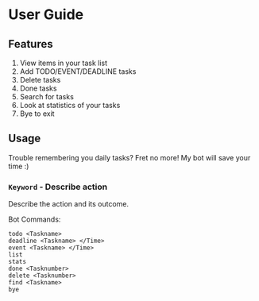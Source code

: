 # User Guide

## Features 
1. View items in your task list
2. Add TODO/EVENT/DEADLINE tasks
3. Delete tasks
4. Done tasks
5. Search for tasks
6. Look at statistics of your tasks
7. Bye to exit

## Usage
Trouble remembering you daily tasks? Fret no more! My bot will save your time :)
### `Keyword` - Describe action

Describe the action and its outcome.

Bot Commands:
```
todo <Taskname>
deadline <Taskname> </Time>
event <Taskname> </Time>
list
stats
done <Tasknumber>
delete <Tasknumber>
find <Taskname>
bye
```


